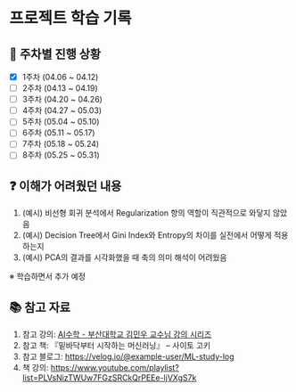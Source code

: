 # 프로젝트 학습 기록

## 📅 주차별 진행 상황

- [x] 1주차 (04.06 ~ 04.12)
- [ ] 2주차 (04.13 ~ 04.19)
- [ ] 3주차 (04.20 ~ 04.26)
- [ ] 4주차 (04.27 ~ 05.03)
- [ ] 5주차 (05.04 ~ 05.10)
- [ ] 6주차 (05.11 ~ 05.17)
- [ ] 7주차 (05.18 ~ 05.24)
- [ ] 8주차 (05.25 ~ 05.31)

## ❓ 이해가 어려웠던 내용

1. (예시) 비선형 회귀 분석에서 Regularization 항의 역할이 직관적으로 와닿지 않았음  
2. (예시) Decision Tree에서 Gini Index와 Entropy의 차이를 실전에서 어떻게 적용하는지  
3. (예시) PCA의 결과를 시각화했을 때 축의 의미 해석이 어려웠음  

※ 학습하면서 추가 예정

## 📚 참고 자료

1. 참고 강의: [AI수학 - 부산대학교 김민우 교수님 강의 시리즈](https://www.youtube.com/playlist?list=PLVsNizTWUw7FGzSRCkQrPEEe-ljVXgS7k)
2. 참고 책: 『밑바닥부터 시작하는 머신러닝』 – 사이토 고키  
3. 참고 블로그: https://velog.io/@example-user/ML-study-log
4. 책 강의: https://www.youtube.com/playlist?list=PLVsNizTWUw7FGzSRCkQrPEEe-ljVXgS7k


